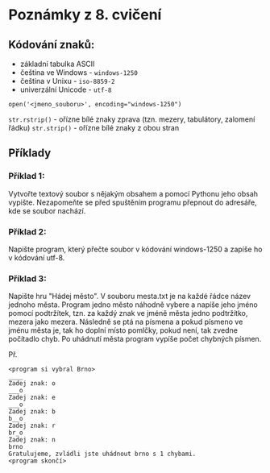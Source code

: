 # Poznámky z 8. cvičení

## Kódování znaků:
 - základní tabulka ASCII
 - čeština ve Windows - `windows-1250`
 - čeština v Unixu - `iso-8859-2`
 - univerzální Unicode - `utf-8` 

`open('<jmeno_souboru>', encoding="windows-1250")`

`str.rstrip()` - ořízne bílé znaky zprava (tzn. mezery, tabulátory, zalomení řádku)
`str.strip()` - ořízne bílé znaky z obou stran


## Příklady

### Příklad 1:
Vytvořte textový soubor s nějakým obsahem a pomocí Pythonu jeho obsah vypište.
Nezapomeňte se před spuštěním programu přepnout do adresáře, kde se soubor nachází.

### Příklad 2:
Napište program, který přečte soubor v kódování windows-1250 a zapíše ho v kódování utf-8.

### Příklad 3:
Napište hru "Hádej město". V souboru mesta.txt je na každé řádce název jednoho města. Program jedno město náhodně vybere a napíše jeho jméno pomocí podtržítek, tzn. za každý znak ve jméně města jedno podtržítko, mezera jako mezera. Následně se ptá na písmena a pokud písmeno ve jménu města je, tak ho doplní místo pomlčky, pokud není, tak zvedne počítadlo chyb. Po uhádnutí města program vypíše počet chybných písmen.

Př.
```
<program si vybral Brno>
____ 
Zadej znak: o
___o
Zadej znak: e
___o
Zadej znak: b
b__o
Zadej znak: r
br_o
Zadej znak: n
brno
Gratulujeme, zvládli jste uhádnout brno s 1 chybami.
<program skončí>
```
